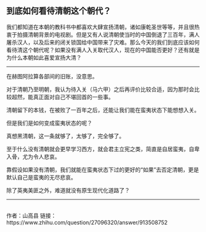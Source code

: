 ## 到底如何看待清朝这个朝代？

我们都知道在本朝的教科书中都喜欢大肆宣扬清朝，诸如康乾圣世等等，并且很热衷于拍摄清朝背景的电视剧。但是又有人说清朝使当时的中国倒退了三百年，满人屠杀汉人，以及后来的闭关锁国给中国带来了灾难。那么今天的我们到底应该如何看待清这个朝代呢？如果没有满人入关取代汉人，现在的中国能否更好？还有就是为什么本朝如此喜爱宣扬大清？

----

在赫图阿拉算各部间的旧账，没意思。

对于清朝乃至明朝，我认为待入关（马六甲）之后再评价比较合适，因为那时会比较超然，能真正面对自己不堪回首的一些事。

清朝留下的本钱，在被败了一百年之后，还能让我们能在蛮夷状态下能想想入关。

但是我们是如何变成蛮夷状态的呢？

真想黑清朝，这一条就够了，太够了，完全够了。

至于什么没有清朝就会更早学习西方，就会君主立宪之类，简直是自居蛮夷，自卑入骨，尤为令人悲哀。

靠假设如果没有清朝，我们就能在蛮夷状态下过的更好的“如果”去否定清朝，更是默认自己是蛮夷的无尽悲哀。

除了英夷美匪之外，难道就没有原生现代化道路了？


----
<br>
作者：山高县
链接：https://www.zhihu.com/question/27096320/answer/913508752
